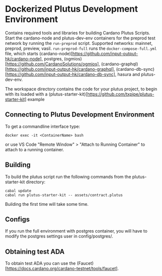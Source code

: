 # Dockerized Plutus Development Environment
Contains required tools and libraries for building Cardano Plutus Scripts.
Start the cardano-node and plutus-dev-env containers for the preprod test network by running the ```run-preprod``` script.
Supported networks: mainnet, preprod, preview, vasil.
```run-preprod-full``` runs the ```docker-compose-full.yml``` file, which starts (cardano-node)[https://github.com/input-output-hk/cardano-node], postgres, (ogmios)[https://github.com/CardanoSolutions/ogmios], (cardano-graphql)[https://github.com/input-output-hk/cardano-graphql], (cardano-db-sync)[https://github.com/input-output-hk/cardano-db-sync], hasura and plutus-dev-env.

The workspace directory contains the code for your plutus project, to begin with its loaded with a (plutus-starter-kit)[https://github.com/txpipe/plutus-starter-kit] example

## Connecting to Plutus Development Environment
To get a commandline interface type:
```
docker exec -it <ContainerName> bash
```

or use VS Code "Remote Window" > "Attach to Running Container" to attach to a running container.

## Building
To build the plutus script run the following commands from the plutus-starter-kit directory:
```
cabal update
cabal run plutus-starter-kit -- assets/contract.plutus
```
Building the first time will take some time.

## Configs
If you run the full environment with postgres container, you will have to modify the postgres settings user in config/postgres/.

## Obtaining test ADA
To obtain test ADA you can use the (Faucet)[https://docs.cardano.org/cardano-testnet/tools/faucet].